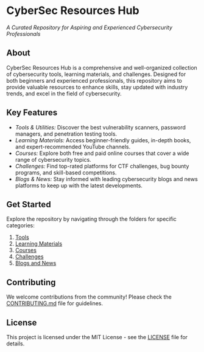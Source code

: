 # CyberSec Resources Hub  
*A Curated Repository for Aspiring and Experienced Cybersecurity Professionals*  

## About  
CyberSec Resources Hub is a comprehensive and well-organized collection of cybersecurity tools, learning materials, and challenges. Designed for both beginners and experienced professionals, this repository aims to provide valuable resources to enhance skills, stay updated with industry trends, and excel in the field of cybersecurity.  

## Key Features  
- *Tools & Utilities:* Discover the best vulnerability scanners, password managers, and penetration testing tools.  
- *Learning Materials:* Access beginner-friendly guides, in-depth books, and expert-recommended YouTube channels.  
- *Courses:* Explore both free and paid online courses that cover a wide range of cybersecurity topics.  
- *Challenges:* Find top-rated platforms for CTF challenges, bug bounty programs, and skill-based competitions.  
- *Blogs & News:* Stay informed with leading cybersecurity blogs and news platforms to keep up with the latest developments.  

## Get Started  
Explore the repository by navigating through the folders for specific categories:  
1. [Tools](./Tools/tools.md)  
2. [Learning Materials](./learning_materials/beginner_guides.md)  
3. [Courses](./courses/Free.md)  
4. [Challenges](./Challenges/CTF_Platforms.md)  
5. [Blogs and News](./Blogs_and_News/blogs.md)  

## Contributing  
We welcome contributions from the community! Please check the [CONTRIBUTING.md](./CONTRIBUTING.md) file for guidelines.  

## License  
This project is licensed under the MIT License - see the [LICENSE](./LICENSE) file for details.
